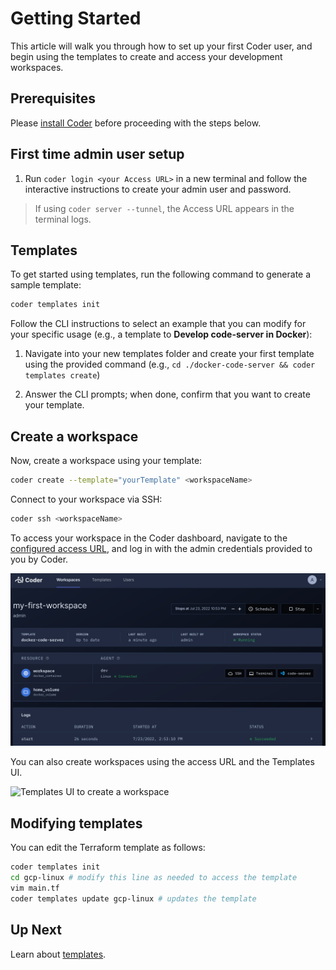# Getting Started

This article will walk you through how to set up your first Coder user, and begin
using the templates to create and access your development workspaces.

## Prerequisites

Please [install Coder](../install.md) before proceeding with the steps below.

## First time admin user setup

1. Run `coder login <your Access URL>` in a new terminal and follow the
    interactive instructions to create your admin user and password.

> If using `coder server --tunnel`, the Access URL appears in the terminal logs.

## Templates

To get started using templates, run the following command to generate a sample template:

```bash
coder templates init
```

Follow the CLI instructions to select an example that you can modify for your
specific usage (e.g., a template to **Develop code-server in Docker**):

1. Navigate into your new templates folder and create your first template using
   the provided command (e.g., `cd ./docker-code-server && coder templates create`)

1. Answer the CLI prompts; when done, confirm that you want to create your template.

## Create a workspace

Now, create a workspace using your template:

```bash
coder create --template="yourTemplate" <workspaceName>
```

Connect to your workspace via SSH:

```bash
coder ssh <workspaceName>
```

To access your workspace in the Coder dashboard, navigate to the [configured access URL](../configure.md),
and log in with the admin credentials provided to you by Coder.

![Coder Web UI with code-server](../images/code-server.png)

You can also create workspaces using the access URL and the Templates UI.

![Templates UI to create a
workspace](../images/create-workspace-from-templates-ui.png)

## Modifying templates

You can edit the Terraform template as follows:

```sh
coder templates init
cd gcp-linux # modify this line as needed to access the template
vim main.tf
coder templates update gcp-linux # updates the template
```

## Up Next

Learn about [templates](../templates.md).
